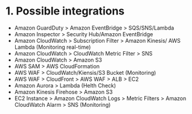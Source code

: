 # 1. Possible integrations

- Amazon GuardDuty > Amazon EventBridge > SQS/SNS/Lambda
- Amazon Inspector > Security Hub/Amazon EventBridge
- Amazon CloudWatch > Subscription Filter > Amazon Kinesis/ AWS Lambda (Monitoring real-time)
- Amazon CloudWatch > CloudWatch Metric Filter > SNS
- Amazon CloudWatch > Amazon S3
- AWS SAM > AWS CloudFormation
- AWS WAF > CloudWatch/Kiensis/S3 Bucket (Monitoring)
- AWS WAF > CloudFront > AWS WAF > ALB > EC2
- Amazon Aurora > Lambda (Helth Check)
- Amazon Kinesis Firehose > Amazon S3
- EC2 Instance > Amazon CloudWatch Logs > Metric Filters > Amazon CloudWatch Alarm > SNS (Monitoring)
